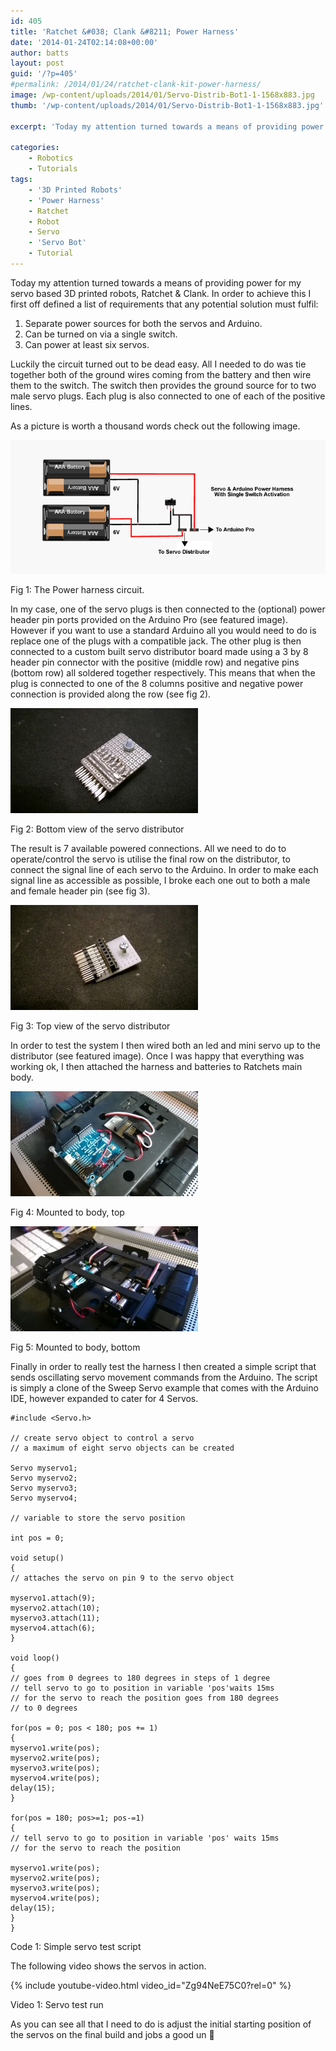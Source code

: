 ```yaml
---
id: 405
title: 'Ratchet &#038; Clank &#8211; Power Harness'
date: '2014-01-24T02:14:08+00:00'
author: batts
layout: post
guid: '/?p=405'
#permalink: /2014/01/24/ratchet-clank-kit-power-harness/
image: /wp-content/uploads/2014/01/Servo-Distrib-Bot1-1-1568x883.jpg
thumb: '/wp-content/uploads/2014/01/Servo-Distrib-Bot1-1-1568x883.jpg'

excerpt: 'Today my attention turned towards a means of providing power for my servo based 3D printed robots, Ratchet &; Clank'

categories:
    - Robotics
    - Tutorials
tags:
    - '3D Printed Robots'
    - 'Power Harness'
    - Ratchet
    - Robot
    - Servo
    - 'Servo Bot'
    - Tutorial
---
```


Today my attention turned towards a means of providing power for my servo based 3D printed robots, Ratchet &amp; Clank. In order to achieve this I first off defined a list of requirements that any potential solution must fulfil:

1. Separate power sources for both the servos and Arduino.
2. Can be turned on via a single switch.
3. Can power at least six servos.

Luckily the circuit turned out to be dead easy. All I needed to do was tie together both of the ground wires coming from the battery and then wire them to the switch. The switch then provides the ground source for to two male servo plugs. Each plug is also connected to one of each of the positive lines.

As a picture is worth a thousand words check out the following image.

[![The Power Harness Circuit](/wp-content/uploads/2014/01/Rachet-Power-Harness.png)](/wp-content/uploads/2014/01/Rachet-Power-Harness.png)

<span class="caption">Fig 1: The Power harness circuit.</span>

In my case, one of the servo plugs is then connected to the (optional) power header pin ports provided on the Arduino Pro (see featured image). However if you want to use a standard Arduino all you would need to do is replace one of the plugs with a compatible jack. The other plug is then connected to a custom built servo distributor board made using a 3 by 8 header pin connector with the positive (middle row) and negative pins (bottom row) all soldered together respectively. This means that when the plug is connected to one of the 8 columns positive and negative power connection is provided along the row (see fig 2).

[![Servo distributor bottom](/wp-content/uploads/2014/01/Servo-Distrib-Bot-300x168.jpg)](/wp-content/uploads/2014/01/Servo-Distrib-Bot.jpg)

<span class="caption">Fig 2: Bottom view of the servo distributor</span>

The result is 7 available powered connections. All we need to do to operate/control the servo is utilise the final row on the distributor, to connect the signal line of each servo to the Arduino. In order to make each signal line as accessible as possible, I broke each one out to both a male and female header pin (see fig 3).

[![Servo Distrib Top](/wp-content/uploads/2014/01/Servo-Distrib-Top-300x168.jpg)](/wp-content/uploads/2014/01/Servo-Distrib-Top.jpg)

<span class="caption">Fig 3: Top view of the servo distributor</span>

In order to test the system I then wired both an led and mini servo up to the distributor (see featured image). Once I was happy that everything was working ok, I then attached the harness and batteries to Ratchets main body.

[![Attached Harness Top](/wp-content/uploads/2014/01/WP_20140123_019-300x168.jpg)](/wp-content/uploads/2014/01/WP_20140123_019.jpg)

<span class="caption">Fig 4: Mounted to body, top</span>

[![Attached Harness Bottom](/wp-content/uploads/2014/01/WP_20140123_024-300x168.jpg)](/wp-content/uploads/2014/01/WP_20140123_024.jpg)

<span class="caption">Fig 5: Mounted to body, bottom</span>

Finally in order to really test the harness I then created a simple script that sends oscillating servo movement commands from the Arduino. The script is simply a clone of the Sweep Servo example that comes with the Arduino IDE, however expanded to cater for 4 Servos.

```
#include <Servo.h>

// create servo object to control a servo
// a maximum of eight servo objects can be created

Servo myservo1;
Servo myservo2;
Servo myservo3;
Servo myservo4;

// variable to store the servo position

int pos = 0;

void setup()
{
// attaches the servo on pin 9 to the servo object

myservo1.attach(9);
myservo2.attach(10);
myservo3.attach(11);
myservo4.attach(6);
}

void loop()
{
// goes from 0 degrees to 180 degrees in steps of 1 degree
// tell servo to go to position in variable 'pos'waits 15ms
// for the servo to reach the position goes from 180 degrees
// to 0 degrees

for(pos = 0; pos < 180; pos += 1)
{
myservo1.write(pos);
myservo2.write(pos);
myservo3.write(pos);
myservo4.write(pos);
delay(15);
}

for(pos = 180; pos>=1; pos-=1)
{
// tell servo to go to position in variable 'pos' waits 15ms
// for the servo to reach the position

myservo1.write(pos);
myservo2.write(pos);
myservo3.write(pos);
myservo4.write(pos);
delay(15);
}
}
```

<span class="caption">Code 1: Simple servo test script</span>

The following video shows the servos in action.

{% include youtube-video.html video_id="Zg94NeE75C0?rel=0" %}

<span class="caption">Video 1: Servo test run</span>

As you can see all that I need to do is adjust the initial starting position of the servos on the final build and jobs a good un 🙂